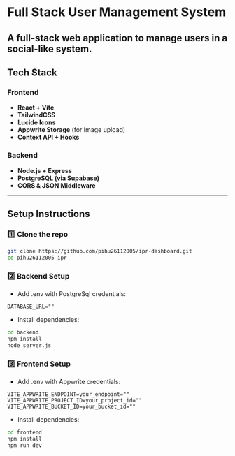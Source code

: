 # Full Stack User Management System

A full-stack web application to manage users in a social-like system.
---

## Tech Stack

### Frontend
- **React + Vite**
- **TailwindCSS**
- **Lucide Icons**
- **Appwrite Storage** (for Image upload)
- **Context API + Hooks**

### Backend
- **Node.js + Express**
- **PostgreSQL (via Supabase)**
- **CORS & JSON Middleware**

---

## Setup Instructions

### 1️⃣ Clone the repo

```bash
git clone https://github.com/pihu26112005/ipr-dashboard.git
cd pihu26112005-ipr
```

### 2️⃣ Backend Setup

- Add .env with PostgreSql credentials:
```
DATABASE_URL=""
```
- Install dependencies:

```bash
cd backend
npm install
node server.js
```

### 3️⃣ Frontend Setup

- Add .env with Appwrite credentials:

```
VITE_APPWRITE_ENDPOINT=your_endpoint=""
VITE_APPWRITE_PROJECT_ID=your_project_id=""
VITE_APPWRITE_BUCKET_ID=your_bucket_id=""
```
- Install dependencies:

```bash
cd frontend
npm install
npm run dev
```
